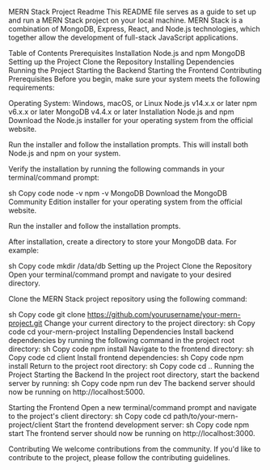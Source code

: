 MERN Stack Project Readme
This README file serves as a guide to set up and run a MERN Stack project on your local machine. MERN Stack is a combination of MongoDB, Express, React, and Node.js technologies, which together allow the development of full-stack JavaScript applications.

Table of Contents
Prerequisites
Installation
Node.js and npm
MongoDB
Setting up the Project
Clone the Repository
Installing Dependencies
Running the Project
Starting the Backend
Starting the Frontend
Contributing
Prerequisites
Before you begin, make sure your system meets the following requirements:

Operating System: Windows, macOS, or Linux
Node.js v14.x.x or later
npm v6.x.x or later
MongoDB v4.4.x or later
Installation
Node.js and npm
Download the Node.js installer for your operating system from the official website.

Run the installer and follow the installation prompts. This will install both Node.js and npm on your system.

Verify the installation by running the following commands in your terminal/command prompt:

sh
Copy code
node -v
npm -v
MongoDB
Download the MongoDB Community Edition installer for your operating system from the official website.

Run the installer and follow the installation prompts.

After installation, create a directory to store your MongoDB data. For example:

sh
Copy code
mkdir /data/db
Setting up the Project
Clone the Repository
Open your terminal/command prompt and navigate to your desired directory.

Clone the MERN Stack project repository using the following command:

sh
Copy code
git clone https://github.com/yourusername/your-mern-project.git
Change your current directory to the project directory:
sh
Copy code
cd your-mern-project
Installing Dependencies
Install backend dependencies by running the following command in the project root directory:
sh
Copy code
npm install
Navigate to the frontend directory:
sh
Copy code
cd client
Install frontend dependencies:
sh
Copy code
npm install
Return to the project root directory:
sh
Copy code
cd ..
Running the Project
Starting the Backend
In the project root directory, start the backend server by running:
sh
Copy code
npm run dev
The backend server should now be running on http://localhost:5000.

Starting the Frontend
Open a new terminal/command prompt and navigate to the project's client directory:
sh
Copy code
cd path/to/your-mern-project/client
Start the frontend development server:
sh
Copy code
npm start
The frontend server should now be running on http://localhost:3000.

Contributing
We welcome contributions from the community. If you'd like to contribute to the project, please follow the contributing guidelines.
